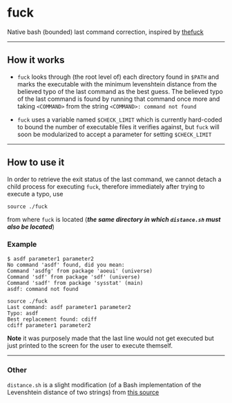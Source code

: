 # fuck

Native bash (bounded) last command correction, inspired by [thefuck](https://github.com/nvbn/thefuck)

--------------------------

## How it works
- `fuck` looks through (the root level of) each directory found in `$PATH` and marks the executable with the minimum levenshtein distance from the believed typo of the last command as the best guess. The believed typo of the last command is found by running that command once more and taking `<COMMAND>` from the string `<COMMAND>: command not found`

- `fuck` uses a variable named `$CHECK_LIMIT` which is currently hard-coded to bound the number of executable files it verifies against, but `fuck` will soon be modularized to accept a parameter for setting `$CHECK_LIMIT`
--------------------------

## How to use it
In order to retrieve the exit status of the last command, we cannot detach a child process for executing `fuck`, therefore immediately after trying to execute a typo, use

    source ./fuck
from where `fuck` is located (***the same directory in which `distance.sh` must also be located***)

### Example
    
    $ asdf parameter1 parameter2
    No command 'asdf' found, did you mean:
	Command 'asdfg' from package 'aoeui' (universe)
	Command 'sdf' from package 'sdf' (universe)
	Command 'sadf' from package 'sysstat' (main)
	asdf: command not found

	source ./fuck
	Last command: asdf parameter1 parameter2
	Typo: asdf
	Best replacement found: cdiff
	cdiff parameter1 parameter2

**Note** it was purposely made that the last line would not get executed but just printed to the screen for the user to execute themself.

-------------------
### Other 

`distance.sh` is a slight modification  (of a Bash implementation of the Levenshtein distance of two strings) from [this source](http://en.wikibooks.org/wiki/Algorithm_Implementation/Strings/Levenshtein_distance#Bash)